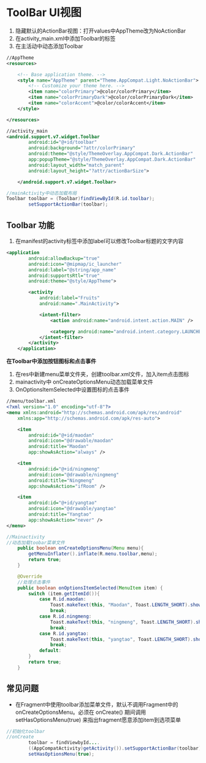 # ToolBar UI视图

1. 隐藏默认的ActionBar视图：打开values中AppTheme改为NoActionBar
2. 在activity_main.xml中添加Toolbar的标签
3. 在主活动中动态添加Toolbar

```xml
//AppTheme
<resources>

    <!-- Base application theme. -->
    <style name="AppTheme" parent="Theme.AppCompat.Light.NoActionBar">
        <!-- Customize your theme here. -->
        <item name="colorPrimary">@color/colorPrimary</item>
        <item name="colorPrimaryDark">@color/colorPrimaryDark</item>
        <item name="colorAccent">@color/colorAccent</item>
    </style>

</resources>
```

```xml
//activity_main
<android.support.v7.widget.Toolbar
        android:id="@+id/toolbar"
        android:background="?attr/colorPrimary"
        android:theme="@style/ThemeOverlay.AppCompat.Dark.ActionBar"
        app:popupTheme="@style/ThemeOverlay.AppCompat.Dark.ActionBar"
        android:layout_width="match_parent"
        android:layout_height="?attr/actionBarSize">

    </android.support.v7.widget.Toolbar>
```

```java
//mainActivity中动态加载布局
Toolbar toolbar = (Toolbar)findViewById(R.id.toolbar);
        setSupportActionBar(toolbar);
```

## Toolbar 功能

1. 在manifest的activity标签中添加label可以修改Toolbar标题的文字内容

```xml
<application
        android:allowBackup="true"
        android:icon="@mipmap/ic_launcher"
        android:label="@string/app_name"
        android:supportsRtl="true"
        android:theme="@style/AppTheme">

        <activity
            android:label="Fruits"
            android:name=".MainActivity">

            <intent-filter>
                <action android:name="android.intent.action.MAIN" />

                <category android:name="android.intent.category.LAUNCHER" />
            </intent-filter>
        </activity>
    </application>
```

**在Toolbar中添加按钮图标和点击事件**

1. 在res中新建menu菜单文件夹，创建toolbar.xml文件，加入item点击图标
2. mainactivity中 onCreateOptionsMenu动态加载菜单文件
3. OnOptionsItemSelected中设置图标的点击事件

```xml
//menu/toolbar.xml
<?xml version="1.0" encoding="utf-8"?>
<menu xmlns:android="http://schemas.android.com/apk/res/android"
    xmlns:app="http://schemas.android.com/apk/res-auto">

    <item
        android:id="@+id/maodan"
        android:icon="@drawable/maodan"
        android:title="Maodan"
        app:showAsAction="always" />

    <item
        android:id="@+id/ningmeng"
        android:icon="@drawable/ningmeng"
        android:title="Ningmeng"
        app:showAsAction="ifRoom" />

    <item
        android:id="@+id/yangtao"
        android:icon="@drawable/yangtao"
        android:title="Yangtao"
        app:showAsAction="never" />
</menu>
```

```java
//Mainactivity
//动态加载toobar菜单文件
    public boolean onCreateOptionsMenu(Menu menu){
        getMenuInflater().inflate(R.menu.toolbar,menu);
        return true;
    }

    @Override
    //处理点击事件
    public boolean onOptionsItemSelected(MenuItem item) {
        switch (item.getItemId()){
            case R.id.maodan:
                Toast.makeText(this, "Maodan", Toast.LENGTH_SHORT).show();
                break;
            case R.id.ningmeng:
                Toast.makeText(this, "ningmeng", Toast.LENGTH_SHORT).show();
                break;
            case R.id.yangtao:
                Toast.makeText(this, "yangtao", Toast.LENGTH_SHORT).show();
                break;
            default:
        }
        return true;
    }
```

## 常见问题

- 在Fragment中使用toolbar添加菜单文件，默认不调用Fragment中的onCreateOptionsMenu。必须在 onCreate() 期间调用 setHasOptionsMenu(true) 来指出fragment愿意添加item到选项菜单

```java
//初始化toolbar
//onCreate
        toolbar = findViewbyId....
        ((AppCompatActivity)getActivity()).setSupportActionBar(toolbar);
        setHasOptionsMenu(true);
```
